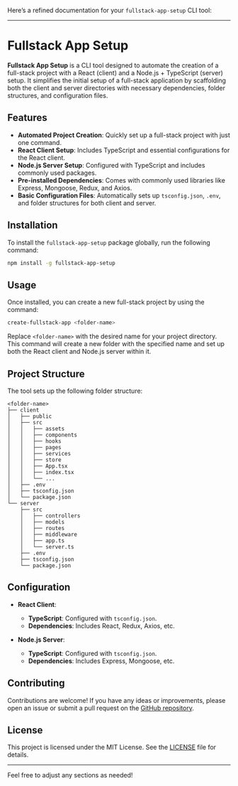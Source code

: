 Here’s a refined documentation for your `fullstack-app-setup` CLI tool:

---

# Fullstack App Setup

**Fullstack App Setup** is a CLI tool designed to automate the creation of a full-stack project with a React (client) and a Node.js + TypeScript (server) setup. It simplifies the initial setup of a full-stack application by scaffolding both the client and server directories with necessary dependencies, folder structures, and configuration files.

## Features

- **Automated Project Creation**: Quickly set up a full-stack project with just one command.
- **React Client Setup**: Includes TypeScript and essential configurations for the React client.
- **Node.js Server Setup**: Configured with TypeScript and includes commonly used packages.
- **Pre-installed Dependencies**: Comes with commonly used libraries like Express, Mongoose, Redux, and Axios.
- **Basic Configuration Files**: Automatically sets up `tsconfig.json`, `.env`, and folder structures for both client and server.

## Installation

To install the `fullstack-app-setup` package globally, run the following command:

```bash
npm install -g fullstack-app-setup
```

## Usage

Once installed, you can create a new full-stack project by using the command:

```bash
create-fullstack-app <folder-name>
```

Replace `<folder-name>` with the desired name for your project directory. This command will create a new folder with the specified name and set up both the React client and Node.js server within it.

## Project Structure

The tool sets up the following folder structure:

```
<folder-name>
├── client
│   ├── public
│   ├── src
│   │   ├── assets
│   │   ├── components
│   │   ├── hooks
│   │   ├── pages
│   │   ├── services
│   │   ├── store
│   │   ├── App.tsx
│   │   ├── index.tsx
│   │   └── ...
│   ├── .env
│   ├── tsconfig.json
│   └── package.json
└── server
    ├── src
    │   ├── controllers
    │   ├── models
    │   ├── routes
    │   ├── middleware
    │   ├── app.ts
    │   └── server.ts
    ├── .env
    ├── tsconfig.json
    └── package.json
```

## Configuration

- **React Client**:
  - **TypeScript**: Configured with `tsconfig.json`.
  - **Dependencies**: Includes React, Redux, Axios, etc.
  
- **Node.js Server**:
  - **TypeScript**: Configured with `tsconfig.json`.
  - **Dependencies**: Includes Express, Mongoose, etc.

## Contributing

Contributions are welcome! If you have any ideas or improvements, please open an issue or submit a pull request on the [GitHub repository](https://github.com/satyam4484/fullstack-app-setup).

## License

This project is licensed under the MIT License. See the [LICENSE](LICENSE) file for details.

---

Feel free to adjust any sections as needed!